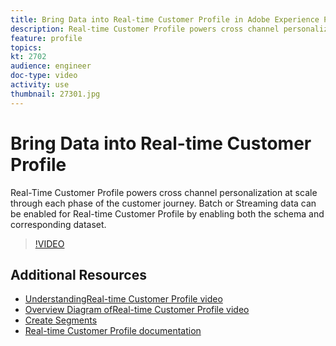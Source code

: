 ```yaml
---
title: Bring Data into Real-time Customer Profile in Adobe Experience Platform
description: Real-time Customer Profile powers cross channel personalization at scale through each phase of the customer journey. Batch or Streaming data can be enabled for the Real-time Customer Profile by enabling both the schema and corresponding dataset.
feature: profile
topics:
kt: 2702
audience: engineer
doc-type: video
activity: use
thumbnail: 27301.jpg
---
```


# Bring Data into Real-time Customer Profile

Real-Time Customer Profile powers cross channel personalization at scale through each phase of the customer journey. Batch or Streaming data can be enabled for Real-time Customer Profile by enabling both the schema and corresponding dataset.

>[!VIDEO](https://video.tv.adobe.com/v/27301?quality=12&learn=on)

## Additional Resources

* [UnderstandingReal-time Customer Profile video](understanding-the-real-time-customer-profile.md)
* [Overview Diagram ofReal-time Customer Profile video](overview-diagram.md)
* [Create Segments](../segments/create-segments.md)
* [Real-time Customer Profile documentation](https://www.adobe.com/go/profile-overview-en)